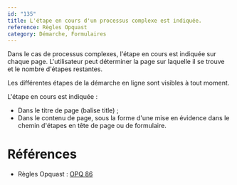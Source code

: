 ```yaml
---
id: "135"
title: L'étape en cours d'un processus complexe est indiquée.
reference: Règles Opquast
category: Démarche, Formulaires
---
```


Dans le cas de processus complexes, l'étape en cours est indiquée sur chaque page. L'utilisateur peut déterminer la page sur laquelle il se trouve et le nombre d'étapes restantes.

Les différentes étapes de la démarche en ligne sont visibles à tout moment.

L'étape en cours est indiquée :

*    Dans le titre de page (balise title) ;
*    Dans le contenu de page, sous la forme d'une mise en évidence dans le chemin d'étapes en tête de page ou de formulaire.


# Références

* Règles Opquast : [OPQ 86](https://checklists.opquast.com/fr/assurance-qualite-web/letape-en-cours-dun-processus-complexe-est-indiquee)
